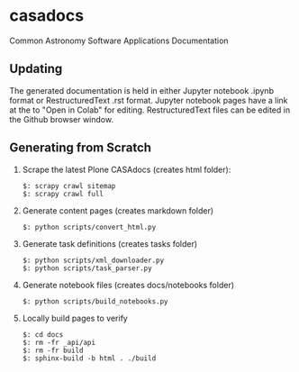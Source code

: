 # casadocs
Common Astronomy Software Applications Documentation


## Updating
The generated documentation is held in either Jupyter notebook .ipynb format 
or RestructuredText .rst format.  Jupyter notebook pages have a link at the 
to "Open in Colab" for editing.  RestructuredText files can be edited in the
Github browser window.


## Generating from Scratch

1. Scrape the latest Plone CASAdocs (creates html folder):
   ```
   $: scrapy crawl sitemap
   $: scrapy crawl full
   ```

2. Generate content pages (creates markdown folder)
   ```
   $: python scripts/convert_html.py
   ``` 

3. Generate task definitions (creates tasks folder)
   ```
   $: python scripts/xml_downloader.py
   $: python scripts/task_parser.py
   ```

4. Generate notebook files (creates docs/notebooks folder)
   ```
   $: python scripts/build_notebooks.py
   ```

5. Locally build pages to verify
   ```
   $: cd docs
   $: rm -fr _api/api
   $: rm -fr build
   $: sphinx-build -b html . ./build
   ```


